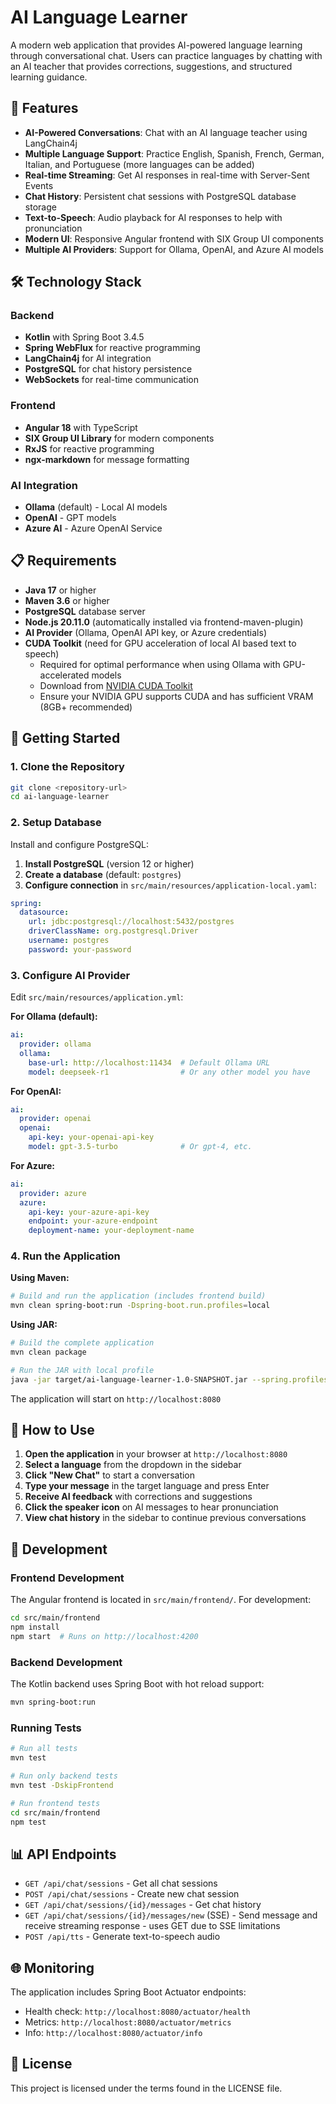 # AI Language Learner

A modern web application that provides AI-powered language learning through conversational chat. Users can practice languages by chatting with an AI teacher that provides corrections, suggestions, and structured learning guidance.

## 🚀 Features

- **AI-Powered Conversations**: Chat with an AI language teacher using LangChain4j
- **Multiple Language Support**: Practice English, Spanish, French, German, Italian, and Portuguese (more languages can be added)
- **Real-time Streaming**: Get AI responses in real-time with Server-Sent Events
- **Chat History**: Persistent chat sessions with PostgreSQL database storage
- **Text-to-Speech**: Audio playback for AI responses to help with pronunciation
- **Modern UI**: Responsive Angular frontend with SIX Group UI components
- **Multiple AI Providers**: Support for Ollama, OpenAI, and Azure AI models

## 🛠️ Technology Stack

### Backend
- **Kotlin** with Spring Boot 3.4.5
- **Spring WebFlux** for reactive programming
- **LangChain4j** for AI integration
- **PostgreSQL** for chat history persistence
- **WebSockets** for real-time communication

### Frontend
- **Angular 18** with TypeScript
- **SIX Group UI Library** for modern components
- **RxJS** for reactive programming
- **ngx-markdown** for message formatting

### AI Integration
- **Ollama** (default) - Local AI models
- **OpenAI** - GPT models
- **Azure AI** - Azure OpenAI Service

## 📋 Requirements

- **Java 17** or higher
- **Maven 3.6** or higher
- **PostgreSQL** database server
- **Node.js 20.11.0** (automatically installed via frontend-maven-plugin)
- **AI Provider** (Ollama, OpenAI API key, or Azure credentials)
- **CUDA Toolkit** (need for GPU acceleration of local AI based text to speech)
  - Required for optimal performance when using Ollama with GPU-accelerated models
  - Download from [NVIDIA CUDA Toolkit](https://developer.nvidia.com/cuda-toolkit)
  - Ensure your NVIDIA GPU supports CUDA and has sufficient VRAM (8GB+ recommended)

## 🚀 Getting Started

### 1. Clone the Repository
```bash
git clone <repository-url>
cd ai-language-learner
```

### 2. Setup Database

Install and configure PostgreSQL:

1. **Install PostgreSQL** (version 12 or higher)
2. **Create a database** (default: `postgres`)
3. **Configure connection** in `src/main/resources/application-local.yaml`:

```yaml
spring:
  datasource:
    url: jdbc:postgresql://localhost:5432/postgres
    driverClassName: org.postgresql.Driver
    username: postgres
    password: your-password
```

### 3. Configure AI Provider

Edit `src/main/resources/application.yml`:

**For Ollama (default):**
```yaml
ai:
  provider: ollama
  ollama:
    base-url: http://localhost:11434  # Default Ollama URL
    model: deepseek-r1                # Or any other model you have
```

**For OpenAI:**
```yaml
ai:
  provider: openai
  openai:
    api-key: your-openai-api-key
    model: gpt-3.5-turbo              # Or gpt-4, etc.
```

**For Azure:**
```yaml
ai:
  provider: azure
  azure:
    api-key: your-azure-api-key
    endpoint: your-azure-endpoint
    deployment-name: your-deployment-name
```

### 4. Run the Application

**Using Maven:**
```bash
# Build and run the application (includes frontend build)
mvn clean spring-boot:run -Dspring-boot.run.profiles=local
```

**Using JAR:**
```bash
# Build the complete application
mvn clean package

# Run the JAR with local profile
java -jar target/ai-language-learner-1.0-SNAPSHOT.jar --spring.profiles.active=local
```

The application will start on `http://localhost:8080`

## 🎯 How to Use

1. **Open the application** in your browser at `http://localhost:8080`
2. **Select a language** from the dropdown in the sidebar
3. **Click "New Chat"** to start a conversation
4. **Type your message** in the target language and press Enter
5. **Receive AI feedback** with corrections and suggestions
6. **Click the speaker icon** on AI messages to hear pronunciation
7. **View chat history** in the sidebar to continue previous conversations

## 🔧 Development

### Frontend Development
The Angular frontend is located in `src/main/frontend/`. For development:

```bash
cd src/main/frontend
npm install
npm start  # Runs on http://localhost:4200
```

### Backend Development
The Kotlin backend uses Spring Boot with hot reload support:

```bash
mvn spring-boot:run
```

### Running Tests
```bash
# Run all tests
mvn test

# Run only backend tests
mvn test -DskipFrontend

# Run frontend tests
cd src/main/frontend
npm test
```

## 📊 API Endpoints

- `GET /api/chat/sessions` - Get all chat sessions
- `POST /api/chat/sessions` - Create new chat session
- `GET /api/chat/sessions/{id}/messages` - Get chat history
- `GET /api/chat/sessions/{id}/messages/new` (SSE) - Send message and receive streaming response - uses GET due to SSE limitations
- `POST /api/tts` - Generate text-to-speech audio

## 🌐 Monitoring

The application includes Spring Boot Actuator endpoints:
- Health check: `http://localhost:8080/actuator/health`
- Metrics: `http://localhost:8080/actuator/metrics`
- Info: `http://localhost:8080/actuator/info`

## 📝 License

This project is licensed under the terms found in the LICENSE file.
